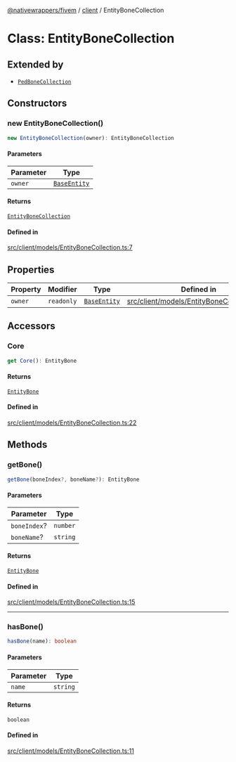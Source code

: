 [@nativewrappers/fivem](../../README.md) / [client](../README.md) / EntityBoneCollection

# Class: EntityBoneCollection

## Extended by

- [`PedBoneCollection`](PedBoneCollection.md)

## Constructors

### new EntityBoneCollection()

```ts
new EntityBoneCollection(owner): EntityBoneCollection
```

#### Parameters

| Parameter | Type |
| ------ | ------ |
| `owner` | [`BaseEntity`](BaseEntity.md) |

#### Returns

[`EntityBoneCollection`](EntityBoneCollection.md)

#### Defined in

[src/client/models/EntityBoneCollection.ts:7](https://github.com/nativewrappers/fivem/blob/23974f37709c3a4a6a2e52877548e496df556c3f/src/client/models/EntityBoneCollection.ts#L7)

## Properties

| Property | Modifier | Type | Defined in |
| ------ | ------ | ------ | ------ |
| `owner` | `readonly` | [`BaseEntity`](BaseEntity.md) | [src/client/models/EntityBoneCollection.ts:5](https://github.com/nativewrappers/fivem/blob/23974f37709c3a4a6a2e52877548e496df556c3f/src/client/models/EntityBoneCollection.ts#L5) |

## Accessors

### Core

```ts
get Core(): EntityBone
```

#### Returns

[`EntityBone`](EntityBone.md)

#### Defined in

[src/client/models/EntityBoneCollection.ts:22](https://github.com/nativewrappers/fivem/blob/23974f37709c3a4a6a2e52877548e496df556c3f/src/client/models/EntityBoneCollection.ts#L22)

## Methods

### getBone()

```ts
getBone(boneIndex?, boneName?): EntityBone
```

#### Parameters

| Parameter | Type |
| ------ | ------ |
| `boneIndex`? | `number` |
| `boneName`? | `string` |

#### Returns

[`EntityBone`](EntityBone.md)

#### Defined in

[src/client/models/EntityBoneCollection.ts:15](https://github.com/nativewrappers/fivem/blob/23974f37709c3a4a6a2e52877548e496df556c3f/src/client/models/EntityBoneCollection.ts#L15)

***

### hasBone()

```ts
hasBone(name): boolean
```

#### Parameters

| Parameter | Type |
| ------ | ------ |
| `name` | `string` |

#### Returns

`boolean`

#### Defined in

[src/client/models/EntityBoneCollection.ts:11](https://github.com/nativewrappers/fivem/blob/23974f37709c3a4a6a2e52877548e496df556c3f/src/client/models/EntityBoneCollection.ts#L11)

